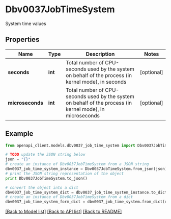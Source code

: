 # Dbv0037JobTimeSystem

System time values

## Properties
Name | Type | Description | Notes
------------ | ------------- | ------------- | -------------
**seconds** | **int** | Total number of CPU-seconds used by the system on behalf of the process (in kernel mode), in seconds | [optional] 
**microseconds** | **int** | Total number of CPU-seconds used by the system on behalf of the process (in kernel mode), in microseconds | [optional] 

## Example

```python
from openapi_client.models.dbv0037_job_time_system import Dbv0037JobTimeSystem

# TODO update the JSON string below
json = "{}"
# create an instance of Dbv0037JobTimeSystem from a JSON string
dbv0037_job_time_system_instance = Dbv0037JobTimeSystem.from_json(json)
# print the JSON string representation of the object
print Dbv0037JobTimeSystem.to_json()

# convert the object into a dict
dbv0037_job_time_system_dict = dbv0037_job_time_system_instance.to_dict()
# create an instance of Dbv0037JobTimeSystem from a dict
dbv0037_job_time_system_form_dict = dbv0037_job_time_system.from_dict(dbv0037_job_time_system_dict)
```
[[Back to Model list]](../README.md#documentation-for-models) [[Back to API list]](../README.md#documentation-for-api-endpoints) [[Back to README]](../README.md)


